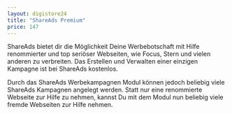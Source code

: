 ```yaml
---
layout: digistore24
title: "ShareAds Premium"
price: 147
---
```

<p>ShareAds bietet dir die M&#xF6;glichkeit Deine Werbebotschaft mit Hilfe renommierter und top seri&#xF6;ser Webseiten, wie Focus, Stern und vielen anderen zu verbreiten. Das Erstellen und Verwalten einer einzigen Kampagne ist bei ShareAds kostenlos.</p>
<p>Durch das ShareAds Werbekampagnen Modul k&#xF6;nnen jedoch beliebig viele ShareAds Kampagnen angelegt werden. Statt nur eine renommierte Webseite zur Hilfe zu nehmen, kannst Du mit dem Modul nun beliebig viele fremde Webseiten zur Hilfe nehmen.</p>
